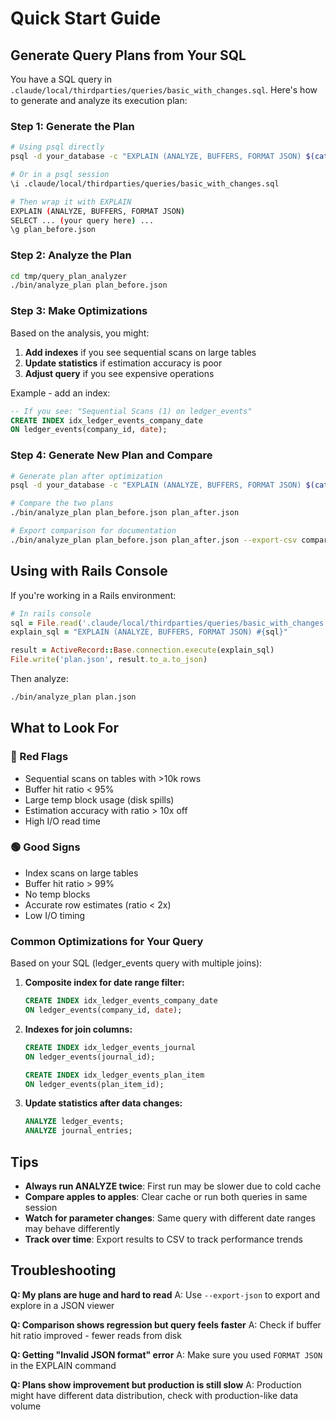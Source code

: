 # Quick Start Guide

## Generate Query Plans from Your SQL

You have a SQL query in `.claude/local/thirdparties/queries/basic_with_changes.sql`. Here's how to generate and analyze its execution plan:

### Step 1: Generate the Plan

```bash
# Using psql directly
psql -d your_database -c "EXPLAIN (ANALYZE, BUFFERS, FORMAT JSON) $(cat .claude/local/thirdparties/queries/basic_with_changes.sql)" > plan_before.json

# Or in a psql session
\i .claude/local/thirdparties/queries/basic_with_changes.sql

# Then wrap it with EXPLAIN
EXPLAIN (ANALYZE, BUFFERS, FORMAT JSON)
SELECT ... (your query here) ...
\g plan_before.json
```

### Step 2: Analyze the Plan

```bash
cd tmp/query_plan_analyzer
./bin/analyze_plan plan_before.json
```

### Step 3: Make Optimizations

Based on the analysis, you might:

1. **Add indexes** if you see sequential scans on large tables
2. **Update statistics** if estimation accuracy is poor
3. **Adjust query** if you see expensive operations

Example - add an index:
```sql
-- If you see: "Sequential Scans (1) on ledger_events"
CREATE INDEX idx_ledger_events_company_date
ON ledger_events(company_id, date);
```

### Step 4: Generate New Plan and Compare

```bash
# Generate plan after optimization
psql -d your_database -c "EXPLAIN (ANALYZE, BUFFERS, FORMAT JSON) $(cat .claude/local/thirdparties/queries/basic_with_changes.sql)" > plan_after.json

# Compare the two plans
./bin/analyze_plan plan_before.json plan_after.json

# Export comparison for documentation
./bin/analyze_plan plan_before.json plan_after.json --export-csv comparison.csv
```

## Using with Rails Console

If you're working in a Rails environment:

```ruby
# In rails console
sql = File.read('.claude/local/thirdparties/queries/basic_with_changes.sql')
explain_sql = "EXPLAIN (ANALYZE, BUFFERS, FORMAT JSON) #{sql}"

result = ActiveRecord::Base.connection.execute(explain_sql)
File.write('plan.json', result.to_a.to_json)
```

Then analyze:
```bash
./bin/analyze_plan plan.json
```

## What to Look For

### 🔴 Red Flags
- Sequential scans on tables with >10k rows
- Buffer hit ratio < 95%
- Large temp block usage (disk spills)
- Estimation accuracy with ratio > 10x off
- High I/O read time

### 🟢 Good Signs
- Index scans on large tables
- Buffer hit ratio > 99%
- No temp blocks
- Accurate row estimates (ratio < 2x)
- Low I/O timing

### Common Optimizations for Your Query

Based on your SQL (ledger_events query with multiple joins):

1. **Composite index for date range filter:**
   ```sql
   CREATE INDEX idx_ledger_events_company_date
   ON ledger_events(company_id, date);
   ```

2. **Indexes for join columns:**
   ```sql
   CREATE INDEX idx_ledger_events_journal
   ON ledger_events(journal_id);

   CREATE INDEX idx_ledger_events_plan_item
   ON ledger_events(plan_item_id);
   ```

3. **Update statistics after data changes:**
   ```sql
   ANALYZE ledger_events;
   ANALYZE journal_entries;
   ```

## Tips

- **Always run ANALYZE twice**: First run may be slower due to cold cache
- **Compare apples to apples**: Clear cache or run both queries in same session
- **Watch for parameter changes**: Same query with different date ranges may behave differently
- **Track over time**: Export results to CSV to track performance trends

## Troubleshooting

**Q: My plans are huge and hard to read**
A: Use `--export-json` to export and explore in a JSON viewer

**Q: Comparison shows regression but query feels faster**
A: Check if buffer hit ratio improved - fewer reads from disk

**Q: Getting "Invalid JSON format" error**
A: Make sure you used `FORMAT JSON` in the EXPLAIN command

**Q: Plans show improvement but production is still slow**
A: Production might have different data distribution, check with production-like data volume
